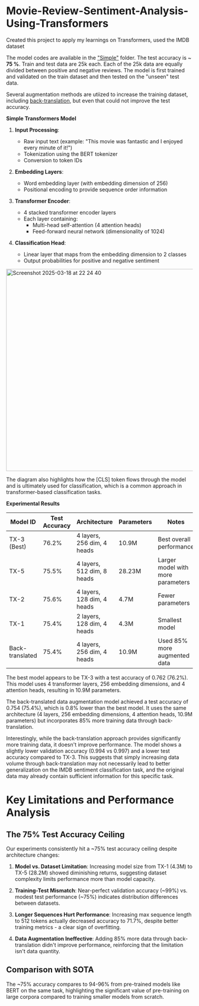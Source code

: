 # Movie-Review-Sentiment-Analysis-Using-Transformers
Created this project to apply my learnings on Transformers, used the IMDB dataset

The model codes are available in the ["Simple"](https://github.com/agme2019/Movie-Review-Sentiment-Analysis-Using-Transformers/tree/main/Simple) folder. The test accuracy is ~ **75 %**.
Train and test data are 25k each. Each of the 25k data are equally divided between positive and negative reviews.
The model is first trained and validated on the train dataset and then tested on the "unseen" test data.

Several augmentation methods are utiized to increase the training dataset, including [back-translation](https://github.com/agme2019/Movie-Review-Sentiment-Analysis-Using-Transformers/tree/main/Backtranslated), but even that could not improve the test accuracy.

**Simple Transformers Model**

1. **Input Processing**:
   - Raw input text (example: "This movie was fantastic and I enjoyed every minute of it!")
   - Tokenization using the BERT tokenizer
   - Conversion to token IDs

2. **Embedding Layers**:
   - Word embedding layer (with embedding dimension of 256)
   - Positional encoding to provide sequence order information

3. **Transformer Encoder**:
   - 4 stacked transformer encoder layers
   - Each layer containing:
     - Multi-head self-attention (4 attention heads)
     - Feed-forward neural network (dimensionality of 1024)

4. **Classification Head**:
   - Linear layer that maps from the embedding dimension to 2 classes
   - Output probabilities for positive and negative sentiment
     
  <img width="546" alt="Screenshot 2025-03-18 at 22 24 40" src="https://github.com/user-attachments/assets/643a4758-cb4b-49a4-910d-c82434cef8d0" />

The diagram also highlights how the [CLS] token flows through the model and is ultimately used for classification, which is a common approach in transformer-based classification tasks.

**Experimental Results**

| Model ID | Test Accuracy | Architecture | Parameters | Notes |
|----------|---------------|--------------|------------|-------|
| TX-3 (Best) | 76.2% | 4 layers, 256 dim, 4 heads | 10.9M | Best overall performance |
| TX-5 | 75.5% | 4 layers, 512 dim, 8 heads | 28.23M | Larger model with more parameters |
| TX-2 | 75.6% | 4 layers, 128 dim, 4 heads | 4.7M | Fewer parameters |
| TX-1 | 75.4% | 2 layers, 128 dim, 4 heads | 4.3M | Smallest model |
| Back-translated | 75.4% | 4 layers, 256 dim, 4 heads | 10.9M | Used 85% more augmented data |

The best model appears to be TX-3 with a test accuracy of 0.762 (76.2%). This model uses 4 transformer layers, 256 embedding dimensions, and 4 attention heads, resulting in 10.9M parameters.

The back-translated data augmentation model achieved a test accuracy of 0.754 (75.4%), which is 0.8% lower than the best model. It uses the same architecture (4 layers, 256 embedding dimensions, 4 attention heads, 10.9M parameters) but incorporates 85% more training data through back-translation.

Interestingly, while the back-translation approach provides significantly more training data, it doesn't improve performance. The model shows a slightly lower validation accuracy (0.994 vs 0.997) and a lower test accuracy compared to TX-3. This suggests that simply increasing data volume through back-translation may not necessarily lead to better generalization on the IMDB sentiment classification task, and the original data may already contain sufficient information for this specific task.

# Key Limitations and Performance Analysis

## The 75% Test Accuracy Ceiling

Our experiments consistently hit a ~75% test accuracy ceiling despite architecture changes:

1. **Model vs. Dataset Limitation**: Increasing model size from TX-1 (4.3M) to TX-5 (28.2M) showed diminishing returns, suggesting dataset complexity limits performance more than model capacity.

2. **Training-Test Mismatch**: Near-perfect validation accuracy (~99%) vs. modest test performance (~75%) indicates distribution differences between datasets.

3. **Longer Sequences Hurt Performance**: Increasing max sequence length to 512 tokens actually decreased accuracy to 71.7%, despite better training metrics - a clear sign of overfitting.

4. **Data Augmentation Ineffective**: Adding 85% more data through back-translation didn't improve performance, reinforcing that the limitation isn't data quantity.

## Comparison with SOTA

The ~75% accuracy compares to 94-96% from pre-trained models like BERT on the same task, highlighting the significant value of pre-training on large corpora compared to training smaller models from scratch.


